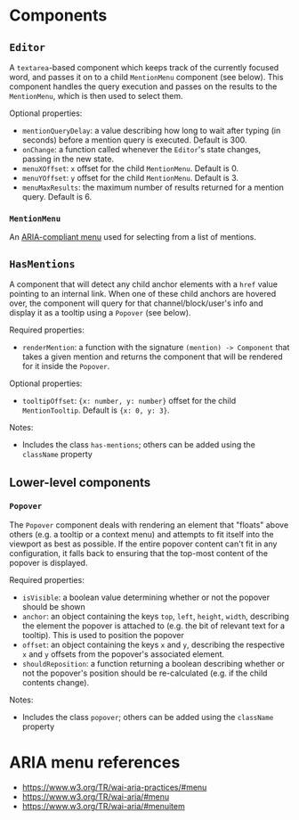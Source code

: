 # Components

## `Editor`

A `textarea`-based component which keeps track of the currently focused word, and passes it on to a child `MentionMenu` component (see below). This component handles the query execution and passes on the results to the `MentionMenu`, which is then used to select them.

Optional properties:

- `mentionQueryDelay`: a value describing how long to wait after typing (in seconds) before a mention query is executed. Default is 300.
- `onChange`: a function called whenever the `Editor`'s state changes, passing in the new state.
- `menuXOffset`: `x` offset for the child `MentionMenu`. Default is 0.
- `menuYOffset`: `y` offset for the child `MentionMenu`. Default is 3.
- `menuMaxResults`: the maximum number of results returned for a mention query. Default is 6.

### `MentionMenu`

An [ARIA-compliant menu](https://www.w3.org/TR/wai-aria-practices/#menu) used for selecting from a list of mentions.

## `HasMentions`

A component that will detect any child anchor elements with a `href` value pointing to an internal link. When one of these child anchors are hovered over, the component will query for that channel/block/user's info and display it as a tooltip using a `Popover` (see below).

Required properties:

- `renderMention`: a function with the signature `(mention) -> Component` that takes a given mention and returns the component that will be rendered for it inside the `Popover`.

Optional properties:

- `tooltipOffset`: `{x: number, y: number}` offset for the child `MentionTooltip`. Default is `{x: 0, y: 3}`.

Notes:

- Includes the class `has-mentions`; others can be added using the `className` property

## Lower-level components

### `Popover`

The `Popover` component deals with rendering an element that "floats" above others (e.g. a tooltip or a context menu) and attempts to fit itself into the viewport as best as possible. If the entire popover content can't fit in any configuration, it falls back to ensuring that the top-most content of the popover is displayed.

Required properties:

- `isVisible`: a boolean value determining whether or not the popover should be shown
- `anchor`: an object containing the keys `top`, `left`, `height`, `width`, describing the element the popover is attached to (e.g. the bit of relevant text for a tooltip). This is used to position the popover
- `offset`: an object containing the keys `x` and `y`, describing the respective `x` and `y` offsets from the popover's associated element.
- `shouldReposition`: a function returning a boolean describing whether or not the popover's position should be re-calculated (e.g. if the child contents change).

Notes:

- Includes the class `popover`; others can be added using the `className` property

# ARIA menu references

- <https://www.w3.org/TR/wai-aria-practices/#menu>
- <https://www.w3.org/TR/wai-aria/#menu>
- <https://www.w3.org/TR/wai-aria/#menuitem>
